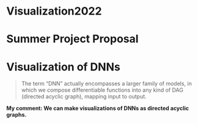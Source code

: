 # Visualization2022

# Summer Project Proposal

# Visualization of DNNs

> The term “DNN” actually encompasses a larger family of models, in which we compose differentiable functions into any kind of DAG (directed acyclic graph), mapping input to output.

[Murphy book]: https://probml.github.io/pml-book/book1.html

**My comment: We can make visualizations of DNNs as directed acyclic graphs.**

[TF playground]: http://playground.tensorflow.org


